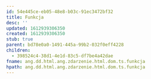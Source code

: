 ```yaml
---
id: 54e445ce-eb05-48e8-b03c-91ec3472bf32
title: Funkcja
desc: ''
updated: 1612939306350
created: 1612939306350
stub: true
parent: bd78e0a0-1491-445a-99b2-032f0eff4228
children:
  - 398524c4-38d1-4e1d-83c5-df7be4a42dae
fname: ang.dd.html.ang.zdarzenie.html.dom.ts.funkcja
hpath: ang.dd.html.ang.zdarzenie.html.dom.ts.funkcja
---
```



